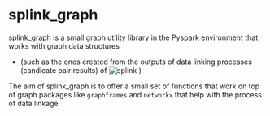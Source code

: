 # splink_graph

splink_graph is a small graph utility library in the Pyspark environment that works with graph data structures 
 - (such as the ones created from the outputs of data linking processes (candicate pair results) of ![splink](https://github.com/moj-analytical-services/splink])  )

The aim of splink_graph is to offer a small set of functions that work on top of graph packages like `graphframes` and `networkx`  that help with
the process of data linkage



